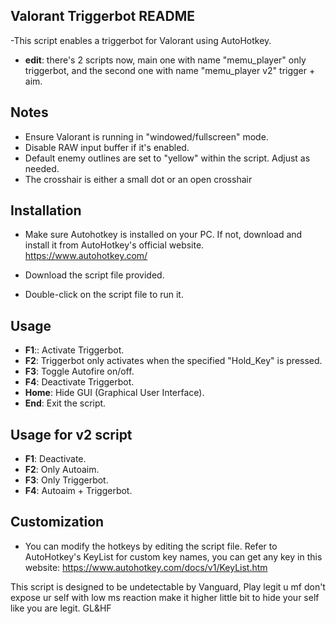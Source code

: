 ## Valorant Triggerbot README
-This script enables a triggerbot for Valorant using AutoHotkey.
- **edit**: there's 2 scripts now, main one with name "memu_player" only triggerbot, and the second one with name "memu_player v2" trigger + aim.

## Notes

- Ensure Valorant is running in "windowed/fullscreen" mode.
- Disable RAW input buffer if it's enabled.
- Default enemy outlines are set to "yellow" within the script. Adjust as needed.
- The crosshair is either a small dot or an open crosshair

## Installation
- Make sure Autohotkey is installed on your PC. If not, download and install it from AutoHotkey's official website.
https://www.autohotkey.com/

- Download the script file provided.

- Double-click on the script file to run it.

## Usage
- **F1**:: Activate Triggerbot.
- **F2**: Triggerbot only activates when the specified "Hold_Key" is pressed.
- **F3**: Toggle Autofire on/off.
- **F4**: Deactivate Triggerbot.
- **Home**: Hide GUI (Graphical User Interface).
- **End**: Exit the script.

## Usage for v2 script

- **F1**: Deactivate.
- **F2**: Only Autoaim.
- **F3**: Only Triggerbot.
- **F4**: Autoaim + Triggerbot.
## Customization
- You can modify the hotkeys by editing the script file. Refer to AutoHotkey's KeyList for custom key names, you can get any key in this website:
https://www.autohotkey.com/docs/v1/KeyList.htm


This script is designed to be undetectable by Vanguard, Play legit u mf don't expose ur self with low ms reaction make it higher little bit to hide your self like you are legit. GL&HF
